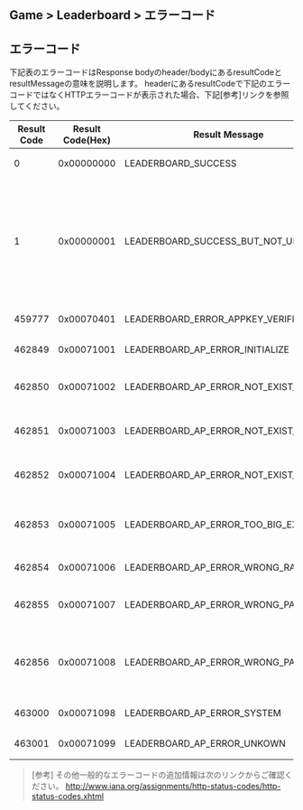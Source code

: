 ## Game > Leaderboard > エラーコード

## エラーコード

下記表のエラーコードはResponse bodyのheader/bodyにあるresultCodeとresultMessageの意味を説明します。
headerにあるresultCodeで下記のエラーコードではなくHTTPエラーコードが表示された場合、下記[参考]リンクを参照してください。

|Result Code| Result Code(Hex) | Result Message |説明|
|---|---|---|---|
|0|	0x00000000 |LEADERBOARD_SUCCESS | 要請成功。|
|1|	0x00000001 |LEADERBOARD_SUCCESS_BUT_NOT_UPDATE | 要請は成功しましたが、既存と同じデータが入ってアップデートしない。 |
|459777|	0x00070401 |LEADERBOARD_ERROR_APPKEY_VERIFIER | AppKey認証失敗。 |
|462849|	0x00071001 |LEADERBOARD_AP_ERROR_INITIALIZE | 初期化失敗。 |
|462850|	0x00071002 |LEADERBOARD_AP_ERROR_NOT_EXIST_USER | 登録されていないUser。 |
|462851|	0x00071003 |LEADERBOARD_AP_ERROR_NOT_EXIST_FACTOR | 登録されていないFactor。|
|462852|	0x00071004 |LEADERBOARD_AP_ERROR_NOT_EXIST_APPKEY | 登録されていないAppKey。 |
|462853|	0x00071005 |LEADERBOARD_AP_ERROR_TOO_BIG_EXTRA | Extra Data制限の長さを超過。 |
|462854|	0x00071006 |LEADERBOARD_AP_ERROR_WRONG_RANGE | 無効な範囲。 |
|462855|	0x00071007 |LEADERBOARD_AP_ERROR_WRONG_PARAM | 無効なパラメータ。 |
|462856|    0x00071008 |LEADERBOARD_AP_ERROR_WRONG_PATH | URI入力時の誤字・脱字、パラメータ漏れ。 |
|463000|	0x00071098 |LEADERBOARD_AP_ERROR_SYSTEM | システムエラー。 |
|463001|	0x00071099 |LEADERBOARD_AP_ERROR_UNKOWN | 未確認エラー。 |

> [参考]
> その他一般的なエラーコードの追加情報は次のリンクからご確認ください。
> http://www.iana.org/assignments/http-status-codes/http-status-codes.xhtml
